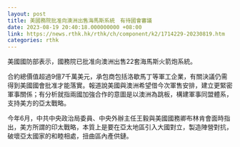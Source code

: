 ```yaml
---
layout: post
title: 美國務院批准向澳洲出售海馬斯系統　有待國會審議
date: 2023-08-19 20:40:18.000000000 +08:00
link: https://news.rthk.hk/rthk/ch/component/k2/1714229-20230819.htm
categories: rthk
---
```


美國國防部表示，國務院已批准向澳洲出售22套海馬斯火箭炮系統。

合約總價值超過9億7千萬美元，承包商包括洛歇馬丁等軍工企業，有關決議仍需得到美國國會批准才能落實。報道說美國與澳洲希望借今次軍售安排，建立更緊密軍事關係；有分析就指兩國加強合作的意圖是以澳洲為跳板，構建軍事同盟體系，支持美方的亞太戰略。

今年6月，中共中央政治局委員、中央外辦主任王毅與美國國務卿布林肯會面時指出，美方所謂的印太戰略，本質上是要在亞太地區引入大國對立，製造陣營對抗，破壞亞太國家的和睦相處，扭曲區內產供鏈。
